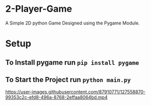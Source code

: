 
# 2-Player-Game

A Simple 2D python Game Designed using the Pygame Module.

# Setup

## To Install pygame run `pip install pygame`
## To Start the Project run `python main.py`




https://user-images.githubusercontent.com/87910771/127558870-99353c2c-efd8-496a-8768-2effaa8064bd.mp4



